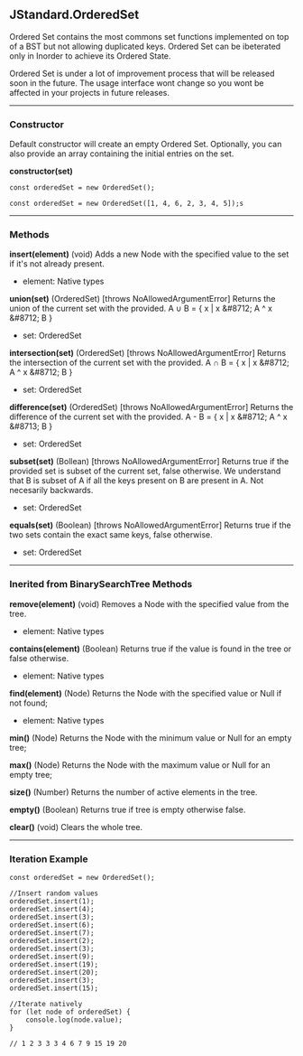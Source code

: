 ## JStandard.OrderedSet

Ordered Set contains the most commons set functions implemented on top of a BST but not allowing duplicated keys. Ordered Set can be ibeterated only in Inorder to achieve its Ordered State. 

Ordered Set is under a lot of improvement process that will be released soon in the future. The usage interface wont change so you wont be affected in your projects in future releases. 

----------

### Constructor ###

Default constructor will create an empty Ordered Set. Optionally, you can also provide an array containing the initial
entries on the set. 

**constructor(set)** 

    const orderedSet = new OrderedSet();

    const orderedSet = new OrderedSet([1, 4, 6, 2, 3, 4, 5]);s

----------

### Methods ###

**insert(element)** (void) Adds a new Node with the specified value to the set if it's not already present.

- element: Native types

**union(set)** (OrderedSet) [throws NoAllowedArgumentError] Returns the union of the current set with the provided. A ∪ B = { x | x &‌#8712; A ^ x &‌#8712; B }

- set: OrderedSet

**intersection(set)** (OrderedSet) [throws NoAllowedArgumentError] Returns the intersection of the current set with the provided. A ∩ B = { x | x &‌#8712; A ^ x &‌#8712; B }

- set: OrderedSet

**difference(set)** (OrderedSet) [throws NoAllowedArgumentError] Returns the difference of the current set with the provided. A - B = { x | x &‌#8712; A ^ x &‌#8713; B } 

- set: OrderedSet

**subset(set)** (Bollean) [throws NoAllowedArgumentError] Returns true if the provided set is subset of the current set, false otherwise. We understand that B is subset of A if all the keys present on B are present in A. Not necesarily backwards.

- set: OrderedSet

**equals(set)** (Boolean) [throws NoAllowedArgumentError] Returns true if the two sets contain the exact same keys, false otherwise.

- set: OrderedSet

----------

### Inerited from BinarySearchTree Methods ###

**remove(element)** (void) Removes a Node with the specified value from the tree.

- element: Native types

**contains(element)** (Boolean) Returns true if the value is found in the tree or false otherwise.

- element: Native types

**find(element)** (Node) Returns the Node with the specified value or Null if not found;

- element: Native types

**min()** (Node) Returns the Node with the minimum value or Null for an empty tree;

**max()** (Node) Returns the Node with the maximum value or Null for an empty tree;

**size()** (Number) Returns the number of active elements in the tree.

**empty()** (Boolean) Returns true if tree is empty otherwise false.

**clear()** (void) Clears the whole tree.

----------

### Iteration Example ###

```
const orderedSet = new OrderedSet();

//Insert random values
orderedSet.insert(1); 
orderedSet.insert(4); 
orderedSet.insert(3); 
orderedSet.insert(6); 
orderedSet.insert(7);
orderedSet.insert(2); 
orderedSet.insert(3); 
orderedSet.insert(9); 
orderedSet.insert(19); 
orderedSet.insert(20); 
orderedSet.insert(3); 
orderedSet.insert(15);

//Iterate natively
for (let node of orderedSet) {
	console.log(node.value);
}

// 1 2 3 3 3 4 6 7 9 15 19 20
```